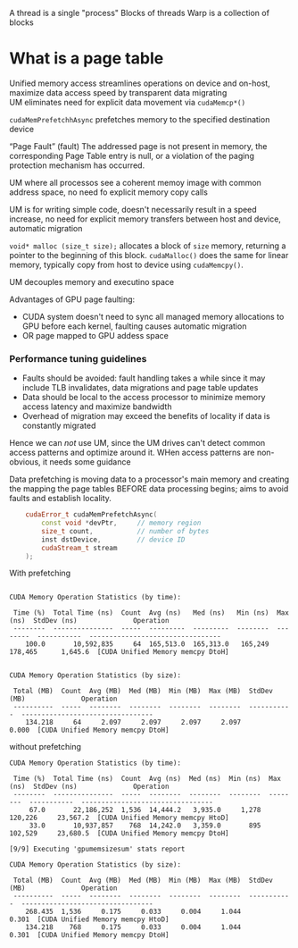 A thread is a single "process"
Blocks of threads
Warp is a collection of blocks
# What is a page table
Unified memory access streamlines operations on device and on-host, maximize data access speed by transparent data migrating  
UM eliminates need for explicit data movement via `cudaMemcp*()`

`cudaMemPrefetchhAsync` prefetches memory to the specified destination device

“Page Fault” (fault)
The addressed page is not present in memory, the corresponding Page Table
entry is null, or a violation of the paging protection mechanism has occurred.

UM where all processos see a coherent memoy image with common address space, no need fo explicit memory copy calls

UM is for writing simple code, doesn't necessarily result in a speed increase, no need for explicit memory transfers between host and device, automatic migration

`void* malloc (size_t size);` allocates a block of `size` memory, returning a pointer to the beginning of this block. `cudaMalloc()` does the same for linear memory, typically copy from host to device using `cudaMemcpy()`.

UM decouples memory and executino space

Advantages of GPU page faulting:
- CUDA system doesn't need to sync all managed memory allocations to GPU before each kernel, faulting causes automatic migration
- OR page mapped to GPU addess space

### Performance tuning guidelines
- Faults should be avoided: fault handling takes a while since it may include TLB invalidates, data migrations and page table updates
- Data should be local to the access processor to minimize memory access latency and maximize bandwidth
- Overhead of migration may exceed the benefits of locality if data is constantly migrated

Hence we can _not_ use UM, since the UM drives can't detect common access patterns and optimize around it. WHen access patterns are non-obvious, it needs some guidance

Data prefetching is moving data to a processor's main memory and creating the mapping the page tables BEFORE data processing begins; aims to avoid faults and establish locality.

```cpp
    cudaError_t cudaMemPrefetchAsync(
        const void *devPtr,     // memory region
        size_t count,           // number of bytes
        inst dstDevice,         // device ID
        cudaStream_t stream
    );
```


With prefetching

```

CUDA Memory Operation Statistics (by time):

 Time (%)  Total Time (ns)  Count  Avg (ns)   Med (ns)   Min (ns)  Max (ns)  StdDev (ns)              Operation
 --------  ---------------  -----  ---------  ---------  --------  --------  -----------  ---------------------------------
    100.0       10,592,835     64  165,513.0  165,313.0   165,249   178,465      1,645.6  [CUDA Unified Memory memcpy DtoH]


CUDA Memory Operation Statistics (by size):

 Total (MB)  Count  Avg (MB)  Med (MB)  Min (MB)  Max (MB)  StdDev (MB)              Operation
 ----------  -----  --------  --------  --------  --------  -----------  ---------------------------------
    134.218     64     2.097     2.097     2.097     2.097        0.000  [CUDA Unified Memory memcpy DtoH]

```

without prefetching
```
CUDA Memory Operation Statistics (by time):

 Time (%)  Total Time (ns)  Count  Avg (ns)  Med (ns)  Min (ns)  Max (ns)  StdDev (ns)              Operation
 --------  ---------------  -----  --------  --------  --------  --------  -----------  ---------------------------------
     67.0       22,186,252  1,536  14,444.2   3,935.0     1,278   120,226     23,567.2  [CUDA Unified Memory memcpy HtoD]
     33.0       10,937,857    768  14,242.0   3,359.0       895   102,529     23,680.5  [CUDA Unified Memory memcpy DtoH]

[9/9] Executing 'gpumemsizesum' stats report

CUDA Memory Operation Statistics (by size):

 Total (MB)  Count  Avg (MB)  Med (MB)  Min (MB)  Max (MB)  StdDev (MB)              Operation
 ----------  -----  --------  --------  --------  --------  -----------  ---------------------------------
    268.435  1,536     0.175     0.033     0.004     1.044        0.301  [CUDA Unified Memory memcpy HtoD]
    134.218    768     0.175     0.033     0.004     1.044        0.301  [CUDA Unified Memory memcpy DtoH]
```